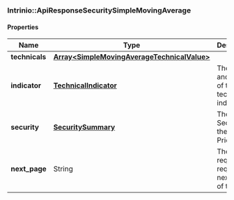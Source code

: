 

[//]: # (CLASS:Intrinio::ApiResponseSecuritySimpleMovingAverage)

[//]: # (KIND:object)

### Intrinio::ApiResponseSecuritySimpleMovingAverage

#### Properties

[//]: # (START_DEFINITION)

Name | Type | Description
------------ | ------------- | -------------
**technicals** | [**Array&lt;SimpleMovingAverageTechnicalValue&gt;**](SimpleMovingAverageTechnicalValue.md) |  &nbsp;
**indicator** | [**TechnicalIndicator**](TechnicalIndicator.md) | The name and symbol of the technical indicator &nbsp;
**security** | [**SecuritySummary**](SecuritySummary.md) | The Security of the Stock Price &nbsp;
**next_page** | String | The token required to request the next page of the data &nbsp;

[//]: # (END_DEFINITION)


[//]: # (CONTAINED_CLASS:Intrinio::SimpleMovingAverageTechnicalValue)


[//]: # (CONTAINED_CLASS:Intrinio::TechnicalIndicator)


[//]: # (CONTAINED_CLASS:Intrinio::SecuritySummary)



